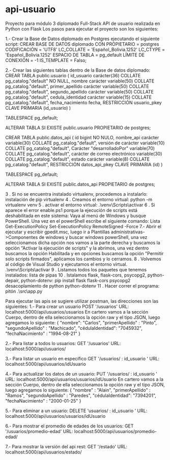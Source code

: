 # api-usuario
Proyecto para módulo 3 diplomado Full-Stack
API de usuario realizada en Python con Flask
Los pasos para ejecutar el proyecto son los siguientes:

1.- Crear la Base de Datos diplomado en Postgres ejecutando el siguiente script:
CREAR BASE DE DATOS diplomado
    CON
    PROPIETARIO = postgres
    CODIFICACIÓN = 'UTF8'
    LC_COLLATE = 'Español_Bolivia.1252'
    LC_CTYPE = 'Español_Bolivia.1252'
    ESPACIO DE TABLA = pg_default
    LÍMITE DE CONEXIÓN = -1
    IS_TEMPLATE = Falso;

2.- Crear las siguientes tablas dentro de la Base de datos diplomado:
CREAR TABLA public.usuario
(
    id_usuario carácter(36) COLLATE pg_catalog."default" NO NULL,
    nombre carácter variable(50) COLLATE pg_catalog."default",
    primer_apellido carácter variable(50) COLLATE pg_catalog."default",
    segundo_apellido carácter variable(50) COLLATE pg_catalog."default",
    cedula_identidad carácter variable(15) COLLATE pg_catalog."default",
    fecha_nacimiento fecha,
    RESTRICCIÓN usuario_pkey CLAVE PRIMARIA (id_usuario)
)

TABLESPACE pg_default;

ALTERAR TABLA SI EXISTE public.usuario
    PROPIETARIO de postgres;

CREAR TABLA public.datos_api
(
    id bigint NO NULO,
    nombre_api carácter variable(30) COLLATE pg_catalog."default",
    versión de carácter variable(10) COLLATE pg_catalog."default",
    Carácter "desarrolladoPor" variable(70) COLLATE pg_catalog."default",
    carácter de correo electrónico variable(30) COLLATE pg_catalog."default",
    estado carácter variable(8) COLLATE pg_catalog."default",
    RESTRICCIÓN datos_api_pkey CLAVE PRIMARIA (id)
)

TABLESPACE pg_default;

ALTERAR TABLA SI EXISTE public.datos_api
    PROPIETARIO de postgres;

3 . Si no se encuentra instalado virtualenv, procedemos a instalarlo:
instalación de pip virtualenv
4 . Creamos el entorno virtual:
python -m virtualenv venv
5 . activar el entorno virtual:
.\venv\Scripts\activar
6 . Si aparece el error enable.ps1 porque la ejecución de scripts está deshabilitada en este sistema:
Vaya al menú de Windows y busque PowerShell.
Una vez en el powerShell escribe el siguiente comando:
Lista Get-ExecutionPolicy
Set-ExecutionPolicy RemoteSigned -Force
7.- Abrir el ejecutar y escribir gpedit.msc, luego ir a Plantillas administrativas->Componentes de windows y buscar windows powerShell, una vez seleccionamos dicha opción nos vamos a la parte derecha y buscamos la opción "Activar la ejecución de scripts" y la abrimos, una vez dentro buscamos la opción Habilitada y en opciones buscamos la opción "Permitir solo scripts firmados", aplicamos los cambios y lo cerramos.
8 . Volvemos al código de Visual Studio y ejecutamos el entorno virtual.
.\venv\Scripts\activar
9 . Listamos todos los paquetes que tenemos instalados:
lista de pipas
10 . Istalamos flask, flask-cors, psycopg2, python-depair, python-dotenv:
pip install flask flask-cors psycopg2 desacoplamiento de python python-dotenv
11 . Hacer correr el programa:
pitón .\src\app.py

Para ejecutar las apis se sugiere utilizar postman, las direcciones son las siguientes:
1.- Para crear un usuario POST '/usuarios'
URL: localhost:5000/api/usuarios/usuarios
En cartero vamos a la sección Cuerpo, dentro de ella seleccionamos la opción raw y el tipo JSON, luego agregamos lo siguiente:
{
  "nombre": "Carlos",
  "primerApellido" : "Pinto",
  "segundoApellido" : "Machicado",
  "cédulaIdentidad": "7045932",
  "fechaNacimiento" : "1994-08-21"
}

2.- Para listar a todos lo usuarios: GET '/usuarios'
URL: localhost:5000/api/usuarios/

3.- Para listar un usuario en específico GET '/usuarios/ : id_usuario '
URL: localhost:5000/api/usuarios/idUsuario

4.- Para actualizar los datos de un usuario: PUT '/usuarios/ : id_usuario '
URL: localhost:5000/api/usuarios/usuarios/idUsuario
En cartero vamos a la sección Cuerpo, dentro de ella seleccionamos la opción raw y el tipo JSON, luego agregamos lo siguiente:
{
  "nombre" : "Alain",
  "primerApellido" : "Ramos",
  "segundoApellido" : "Paredes",
  "cédulaIdentidad": "7394201",
  "fechaNacimiento" : "2000-01-25"
}

5.- Para eliminar a un usuario: DELETE 'usuarios/ : id_usuario '
URL: localhost:5000/api/usuarios/usuarios/idUsuario

6.- Para mostrar el promedio de edades de los usuarios: GET '/usuarios/promedio-edad'
URL: localhost:5000/api/usuarios/promedio-edad/

7.- Para mostrar la versión del api rest: GET '/estado'
URL: localhost:5000/api/usuarios/estado/
